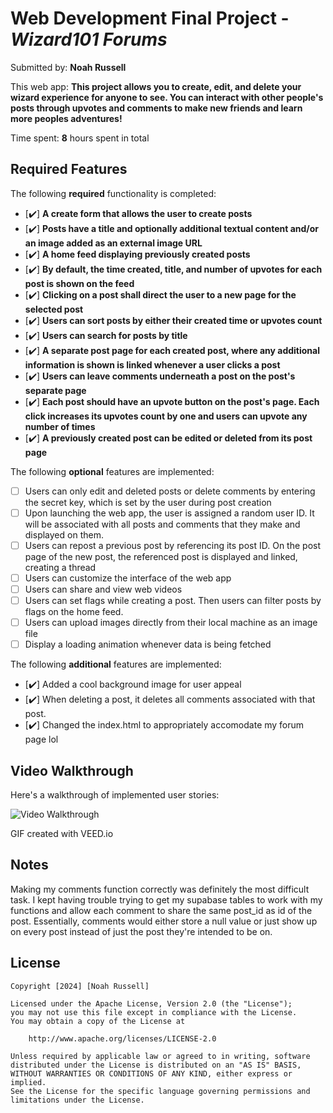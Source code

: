# Web Development Final Project - *Wizard101 Forums*

Submitted by: **Noah Russell**

This web app: **This project allows you to create, edit, and delete your wizard experience for anyone to see. You can interact with other people's posts through upvotes and comments to make new friends and learn more peoples adventures!**

Time spent: **8** hours spent in total

## Required Features

The following **required** functionality is completed:

- [✔️] **A create form that allows the user to create posts**
- [✔️] **Posts have a title and optionally additional textual content and/or an image added as an external image URL**
- [✔️] **A home feed displaying previously created posts**
- [✔️] **By default, the time created, title, and number of upvotes for each post is shown on the feed**
- [✔️] **Clicking on a post shall direct the user to a new page for the selected post**
- [✔️] **Users can sort posts by either their created time or upvotes count**
- [✔️] **Users can search for posts by title**
- [✔️] **A separate post page for each created post, where any additional information is shown is linked whenever a user clicks a post**
- [✔️] **Users can leave comments underneath a post on the post's separate page**
- [✔️] **Each post should have an upvote button on the post's page. Each click increases its upvotes count by one and users can upvote any number of times**
- [✔️] **A previously created post can be edited or deleted from its post page**

The following **optional** features are implemented:

- [ ] Users can only edit and deleted posts or delete comments by entering the secret key, which is set by the user during post creation
- [ ] Upon launching the web app, the user is assigned a random user ID. It will be associated with all posts and comments that they make and displayed on them.
- [ ] Users can repost a previous post by referencing its post ID. On the post page of the new post, the referenced post is displayed and linked, creating a thread
- [ ] Users can customize the interface of the web app
- [ ] Users can share and view web videos
- [ ] Users can set flags while creating a post. Then users can filter posts by flags on the home feed.
- [ ] Users can upload images directly from their local machine as an image file
- [ ] Display a loading animation whenever data is being fetched

The following **additional** features are implemented:

* [✔️] Added a cool background image for user appeal
* [✔️] When deleting a post, it deletes all comments associated with that post.
* [✔️] Changed the index.html to appropriately accomodate my forum page lol

## Video Walkthrough

Here's a walkthrough of implemented user stories:

<img src='client\src\components\NETLIFY - Final Project.gif' title='Video Walkthrough' width='' alt='Video Walkthrough' />

<!-- Replace this with whatever GIF tool you used! -->
GIF created with VEED.io
<!-- Recommended tools:
[Kap](https://getkap.co/) for macOS
[ScreenToGif](https://www.screentogif.com/) for Windows
[peek](https://github.com/phw/peek) for Linux. -->

## Notes

Making my comments function correctly was definitely the most difficult task. I kept having trouble trying to get my supabase tables to work with my functions and allow each comment to share the same post_id as id of the post. Essentially, comments would either store a null value or just show up on every post instead of just the post they're intended to be on.

## License

    Copyright [2024] [Noah Russell]

    Licensed under the Apache License, Version 2.0 (the "License");
    you may not use this file except in compliance with the License.
    You may obtain a copy of the License at

        http://www.apache.org/licenses/LICENSE-2.0

    Unless required by applicable law or agreed to in writing, software
    distributed under the License is distributed on an "AS IS" BASIS,
    WITHOUT WARRANTIES OR CONDITIONS OF ANY KIND, either express or implied.
    See the License for the specific language governing permissions and
    limitations under the License.